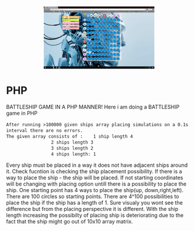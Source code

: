 
<p align="center">
<img src="PHP_Battleship.png" width="300" >
</p>

# PHP
BATTLESHIP GAME IN A PHP MANNER! Here i am doing a BATTLESHIP  game in PHP

	After running >100000 given ships array placing simulations on a 0.1s interval there are no errors.
	The given array consists of :    1 ship length 4
					 2 ships length 3
					 3 ships length 2
					 4 ships length: 1 
				
Every ship must be placed in a way it does not have adjacent ships around it.
								Check fucntion is checking the ship placement possibility. If there is a way to place the ship - the ship will be placed. If not starting coordinates will be changing with placing option untill
								there is a possibility to place the ship. 
								One starting point has 4 ways to place the ship(up, down,right,left). There are 100 circles so starting points. There are 4^100 possibilities to place the ship if the ship has a
								length of 1. Sure visualy you wont see the difference but from the placing perspective it is different. With the ship length increasing the possibilty of placing ship is deteriorating due
								to the fact that the ship might go out of 10x10  array matrix.  
